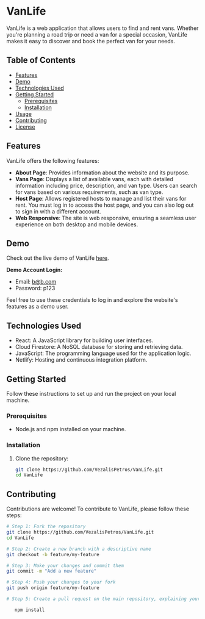 # VanLife

VanLife is a web application that allows users to find and rent vans. Whether you're planning a road trip or need a van for a special occasion, VanLife makes it easy to discover and book the perfect van for your needs.

## Table of Contents
- [Features](#features)
- [Demo](#demo)
- [Technologies Used](#technologies-used)
- [Getting Started](#getting-started)
  - [Prerequisites](#prerequisites)
  - [Installation](#installation)
- [Usage](#usage)
- [Contributing](#contributing)
- [License](#license)

## Features
VanLife offers the following features:

- **About Page**: Provides information about the website and its purpose.
- **Vans Page**: Displays a list of available vans, each with detailed information including price, description, and van type. Users can search for vans based on various requirements, such as van type.
- **Host Page**: Allows registered hosts to manage and list their vans for rent. You must log in to access the host page, and you can also log out to sign in with a different account.
- **Web Responsive**: The site is web responsive, ensuring a seamless user experience on both desktop and mobile devices.

## Demo
Check out the live demo of VanLife [here](https://dashing-florentine-40476b.netlify.app/).

**Demo Account Login:**
- Email: b@b.com
- Password: p123

Feel free to use these credentials to log in and explore the website's features as a demo user.

## Technologies Used
- React: A JavaScript library for building user interfaces.
- Cloud Firestore: A NoSQL database for storing and retrieving data.
- JavaScript: The programming language used for the application logic.
- Netlify: Hosting and continuous integration platform.

## Getting Started
Follow these instructions to set up and run the project on your local machine.

### Prerequisites
- Node.js and npm installed on your machine.

### Installation
1. Clone the repository:
   ```bash
   git clone https://github.com/VezalisPetros/VanLife.git
   cd VanLife

## Contributing
Contributions are welcome! To contribute to VanLife, please follow these steps:

```bash
# Step 1: Fork the repository
git clone https://github.com/VezalisPetros/VanLife.git
cd VanLife

# Step 2: Create a new branch with a descriptive name
git checkout -b feature/my-feature

# Step 3: Make your changes and commit them
git commit -m "Add a new feature"

# Step 4: Push your changes to your fork
git push origin feature/my-feature

# Step 5: Create a pull request on the main repository, explaining your changes

   npm install
   
  

